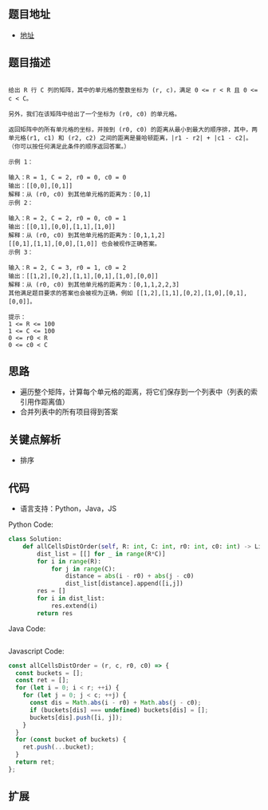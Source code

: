 ## 题目地址

- [地址](https://leetcode-cn.com/problems/matrix-cells-in-distance-order/)

## 题目描述

```

给出 R 行 C 列的矩阵，其中的单元格的整数坐标为 (r, c)，满足 0 <= r < R 且 0 <= c < C。

另外，我们在该矩阵中给出了一个坐标为 (r0, c0) 的单元格。

返回矩阵中的所有单元格的坐标，并按到 (r0, c0) 的距离从最小到最大的顺序排，其中，两单元格(r1, c1) 和 (r2, c2) 之间的距离是曼哈顿距离，|r1 - r2| + |c1 - c2|。（你可以按任何满足此条件的顺序返回答案。）

示例 1：

输入：R = 1, C = 2, r0 = 0, c0 = 0
输出：[[0,0],[0,1]]
解释：从 (r0, c0) 到其他单元格的距离为：[0,1]
示例 2：

输入：R = 2, C = 2, r0 = 0, c0 = 1
输出：[[0,1],[0,0],[1,1],[1,0]]
解释：从 (r0, c0) 到其他单元格的距离为：[0,1,1,2]
[[0,1],[1,1],[0,0],[1,0]] 也会被视作正确答案。
示例 3：

输入：R = 2, C = 3, r0 = 1, c0 = 2
输出：[[1,2],[0,2],[1,1],[0,1],[1,0],[0,0]]
解释：从 (r0, c0) 到其他单元格的距离为：[0,1,1,2,2,3]
其他满足题目要求的答案也会被视为正确，例如 [[1,2],[1,1],[0,2],[1,0],[0,1],[0,0]]。

提示：
1 <= R <= 100
1 <= C <= 100
0 <= r0 < R
0 <= c0 < C
```

## 思路
- 遍历整个矩阵，计算每个单元格的距离，将它们保存到一个列表中（列表的索引用作距离值）
- 合并列表中的所有项目得到答案

## 关键点解析

- 排序

## 代码

- 语言支持：Python，Java，JS

Python Code:

```python
class Solution:
    def allCellsDistOrder(self, R: int, C: int, r0: int, c0: int) -> List[List[int]]:
        dist_list = [[] for _ in range(R*C)]
        for i in range(R):
            for j in range(C):
                distance = abs(i - r0) + abs(j - c0)
                dist_list[distance].append([i,j])
        res = []
        for i in dist_list:
            res.extend(i)
        return res
```

Java Code:

```java

```

Javascript Code:

```js
const allCellsDistOrder = (r, c, r0, c0) => {
  const buckets = [];
  const ret = [];
  for (let i = 0; i < r; ++i) {
    for (let j = 0; j < c; ++j) {
      const dis = Math.abs(i - r0) + Math.abs(j - c0);
      if (buckets[dis] === undefined) buckets[dis] = [];
      buckets[dis].push([i, j]);
    }
  }
  for (const bucket of buckets) {
    ret.push(...bucket);
  }
  return ret;
};
```

## 扩展
